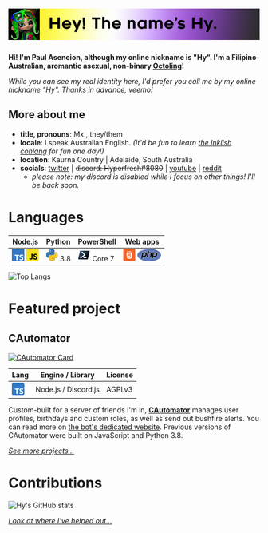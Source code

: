 # ![Banner](src/banner.png) 
**Hi! I'm Paul Asencion, although my online nickname is "Hy". I'm a Filipino-Australian, aromantic asexual, non-binary [Octoling](https://splatoonwiki.org/wiki/Octoling_(playable))!**

*While you can see my real identity here, I'd prefer you call me by my online nickname "Hy". Thanks in advance, veemo!*

## More about me
- **title, pronouns**: Mx., they/them
- **locale**: I speak Australian English. *(It'd be fun to learn [the Inklish conlang](https://piyozr.files.wordpress.com/2017/12/inkling-language-guide.pdf) for fun one day!)*
- **location**: Kaurna Country | Adelaide, South Australia
- **socials**: [twitter](https://twitter.com/hyperfresh8080) | ~~discord: Hyperfresh#8080~~ | [youtube](http://bit.do/HMG-YouTube) \| [reddit](https://reddit.com/u/Hyperfresh8080)
  - *please note: my discord is disabled while I focus on other things! I'll be back soon.*   

# Languages
|Node.js|Python|PowerShell|Web apps|
|----|------|----------|------------------|
![TypeScript](src/ts.png) ![JavaScript](src/js.png) | ![Python](src/py.png) 3.8 | ![PowerShell](src/pwsh.png) Core 7 | ![HTML](src/html.png) ![PHP](src/php.png)

 ![Top Langs](https://github-readme-stats.vercel.app/api/top-langs/?username=hyperfresh&hide_border=true&custom_title=My%20top%20languages&title_color=ff00ff&text_color=bb00bb&langs_count=3)

# Featured project
## CAutomator
[![CAutomator Card](https://github-readme-stats.vercel.app/api/pin/?username=Hyperfresh&repo=CAutomator)](https://github.com/Hyperfresh/CAutomator)

|Lang                     |Engine / Library    |License|
|-------------------------|--------------------|-------|
|![TypeScript](src/ts.png)|Node.js / Discord.js|AGPLv3 |

Custom-built for a server of friends I'm in, [**CAutomator**](https://github.com/Hyperfresh/CAutomator) manages user profiles, birthdays and custom roles, as well as send out bushfire alerts. You can read more on [the bot's dedicated website](https://hyperfresh.github.io/CAutomator). Previous versions of CAutomator were built on JavaScript and Python 3.8.

[*See more projects...*](projects.md)

# Contributions
![Hy's GitHub stats](https://github-readme-stats.vercel.app/api?username=hyperfresh&hide_rank=true&hide_border=true&show_icons=true&bg_color=231f20&title_color=00ff00&icon_color=2bb573&text_color=2bb573&line_height=26.75&custom_title=Contributions%20I%27ve%20made)

[*Look at where I've helped out...*](contributions.md)
